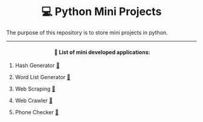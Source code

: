 # <center>:computer: Python Mini Projects </center>



The purpose of this repository is to store mini projects in python.

---------------------------------------------------------------



#### <center>​ :pencil: List of  mini developed applications:</center>

1. Hash Generator [:eyes:](https://github.com/viniciuskurt/PythonMiniProjects/blob/main/01_HashGenerator.py)

2. Word List Generator [:eyes:](https://github.com/viniciuskurt/PythonMiniProjects/blob/main/02_WordListGenerator.py)

3. Web Scraping [:eyes:](https://github.com/viniciuskurt/PythonMiniProjects/blob/main/03_WebScraping.py)

4. Web Crawler [:eyes:](https://github.com/viniciuskurt/PythonMiniProjects/blob/main/04_WebCrawler.py)

5. Phone Checker [:eyes:](https://github.com/viniciuskurt/PythonMiniProjects/blob/main/05_PhoneChecker.py)

   









